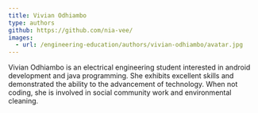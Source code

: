 ```yaml
---
title: Vivian Odhiambo
type: authors
github: https://github.com/nia-vee/
images:
  - url: /engineering-education/authors/vivian-odhiambo/avatar.jpg 
---
```

Vivian Odhiambo is an electrical engineering student interested in android development and java programming. She exhibits excellent skills and demonstrated the ability to the advancement of technology. When not coding, she is involved in social community work and environmental cleaning.
